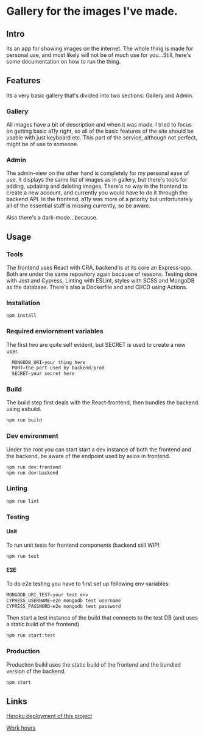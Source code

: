 # Gallery for the images I've made.

## Intro

<p>Its an app for showing images on the internet. The whole thing is made for personal use, and most likely will not be of much use for you...Still, here's some documentation on how to run the thing.</p>

## Features

<p>Its a very basic gallery that's divided into two sections: Gallery and Admin.</p>

### Gallery

<p>All images have a bit of description and when it was made. I tried to focus on getting basic a11y right, so all of the basic features of the site should be usable with just keyboard etc. This part of the service, although not perfect, might be of use to someone.</p>

### Admin

<p>The admin-view on the other hand is completely for my personal ease of use. It displays the same list of images as in gallery, but there's tools for adding, updating and deleting images. There's no way in the frontend to create a new account, and currently you would have to do it through the backend API. In the frontend, a11y was more of a priority but unfortunately all of the essential stuff is missing currently, so be aware.</p>
<p>Also there's a dark-mode...because.</p>

## Usage

### Tools

<p>The frontend uses React with CRA, backend is at its core an Express-app. Both are under the same repository again because of reasons. Testing done with Jest and Cypress, Linting with ESLint, styles with SCSS and MongoDB as the database. There's also a Dockerfile and and CI/CD using Actions.</p>

### Installation

```javascript
npm install
```

### Required enviornment variables

<p>The first two are quite self evident, but SECRET is used to create a new user.</p>

```javascript
  MONGODB_URI=your thing here
  PORT=the port used by backend/prod
  SECRET=your secret here
```

### Build

<p>The build step first deals with the React-frontend, then bundles the backend using esbuild.</p>

```javascript
npm run build
```

### Dev environment

<p>Under the root you can start start a dev instance of both the frontend and the backend, be aware of the endpoint used by axios in frontend.</p>

```javascript
npm run dev:frontend
npm run dev:backend
```

### Linting

```javascript
npm run lint
```

### Testing

#### Unit

<p>To run unit tests for frontend components (backend still WIP)</p>

```javascript
npm run test
```

#### E2E

<p>To do e2e testing you have to first set up following env variables:</p>

```javascript
MONGODB_URI_TEST=your test env
CYPRESS_USERNAME=e2e mongodb test username
CYPRESS_PASSWORD=e2e mongodb test password
```

<p>Then start a test instance of the build that connects to the test DB (and uses a static build of the frontend)</p>

```javascript
npm run start:test
```

### Production

<p>Production build uses the static build of the frontend and the bundled version of the backend.</p>

```javascript
npm start
```

## Links

<p><a href="http://gallery.topiassaari.com">Heroku deployment of this project</a></p>
<p><a href="https://github.com/topiassaari/ts_gallery/blob/main/work_hours.md">Work hours</a></p>
